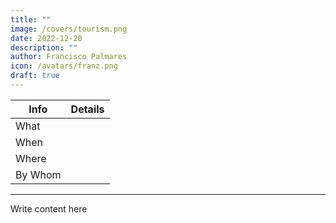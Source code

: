 ```yaml
---
title: ""
image: /covers/tourism.png
date: 2022-12-20
description: ""
author: Francisco Palmares
icon: /avatars/franz.png
draft: true
---
```




Info | Details 
--- | ---
What | 
When | 
Where | 
By Whom | 

<!-- {{< img src="/covers/agrisummit.jpg" alt="Agri Summit" >}} -->

---

Write content here